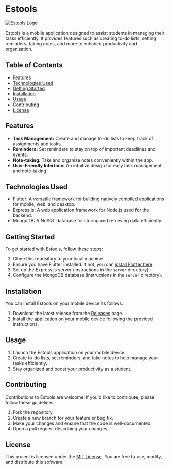 # Estools

![Estools Logo](https://res.cloudinary.com/dmgeaamqy/image/upload/v1681448353/portfolioAssets/projects/estools_zs6dgh.png)

Estools is a mobile application designed to assist students in managing their tasks efficiently. It provides features such as creating to-do lists, setting reminders, taking notes, and more to enhance productivity and organization.

## Table of Contents
- [Features](#features)
- [Technologies Used](#technologies-used)
- [Getting Started](#getting-started)
- [Installation](#installation)
- [Usage](#usage)
- [Contributing](#contributing)
- [License](#license)

## Features

- **Task Management:** Create and manage to-do lists to keep track of assignments and tasks.
- **Reminders:** Set reminders to stay on top of important deadlines and events.
- **Note-taking:** Take and organize notes conveniently within the app.
- **User-Friendly Interface:** An intuitive design for easy task management and note-taking.

## Technologies Used

- Flutter: A versatile framework for building natively compiled applications for mobile, web, and desktop.
- Express.js: A web application framework for Node.js used for the backend.
- MongoDB: A NoSQL database for storing and retrieving data efficiently.

## Getting Started

To get started with Estools, follow these steps:

1. Clone this repository to your local machine.
2. Ensure you have Flutter installed. If not, you can [install Flutter here](https://flutter.dev/docs/get-started/install).
3. Set up the Express.js server (instructions in the `server` directory).
4. Configure the MongoDB database (instructions in the `server` directory).

## Installation

You can install Estools on your mobile device as follows:

1. Download the latest release from the [Releases](https://github.com/yourusername/estools/releases) page.
2. Install the application on your mobile device following the provided instructions.

## Usage

1. Launch the Estools application on your mobile device.
2. Create to-do lists, set reminders, and take notes to help manage your tasks efficiently.
3. Stay organized and boost your productivity as a student.

## Contributing

Contributions to Estools are welcome! If you'd like to contribute, please follow these guidelines:

1. Fork the repository.
2. Create a new branch for your feature or bug fix.
3. Make your changes and ensure that the code is well-documented.
4. Open a pull request describing your changes.

## License

This project is licensed under the [MIT License](LICENSE). You are free to use, modify, and distribute this software.
